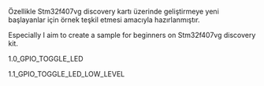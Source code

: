 Özellikle Stm32f407vg discovery kartı üzerinde geliştirmeye yeni başlayanlar için örnek teşkil etmesi amacıyla hazırlanmıştır.

Especially I aim to create a sample for beginners on Stm32f407vg discovery kit.

1.0_GPIO_TOGGLE_LED

1.1_GPIO_TOGGLE_LED_LOW_LEVEL
